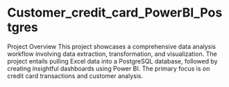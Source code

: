 # Customer_credit_card_PowerBI_Postgres
Project Overview This project showcases a comprehensive data analysis workflow involving data extraction, transformation, and visualization. The project entails pulling Excel data into a PostgreSQL database, followed by creating insightful dashboards using Power BI. The primary focus is on credit card transactions and customer analysis.
